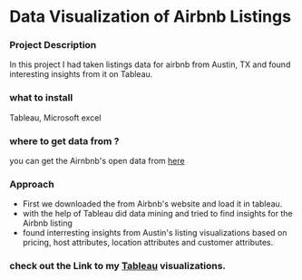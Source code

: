 # Data Visualization of Airbnb Listings

### Project Description
In this project I had taken listings data for airbnb from Austin, TX and found interesting insights from it on Tableau.

### what to install
Tableau, Microsoft excel

### where to get data from ?
you can get the Airnbnb's open data from [here](http://insideairbnb.com/get-the-data.html)

### Approach
* First we downloaded the from Airbnb's website and load it in tableau.
* with the help of Tableau did data mining and tried to find insights for the Airbnb listing
* found interresting insights from Austin's listing visualizations based on pricing, host attributes, location attributes and customer attributes.

### check out the Link to my [Tableau](https://public.tableau.com/profile/pratheep.kumar.nadar#!/vizhome/Austin_Airbnb_15863037197890/AustinAirbnb) visualizations.
